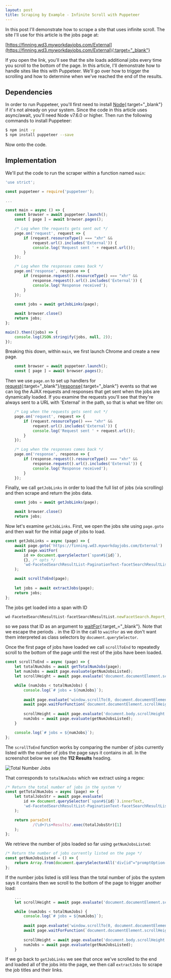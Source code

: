 ```yaml
---
layout: post
title: Scraping by Example - Infinite Scroll with Puppeteer
---
```


In this post I'll demonstrate how to scrape a site that uses infinite scroll. The site I'll use for this
article is the jobs page at:

[https://finning.wd3.myworkdayjobs.com/External](https://finning.wd3.myworkdayjobs.com/External){:target="_blank"}

If you open the link, you'll see that the site loads additional jobs every time you scroll to the bottom
of the page. In this article, I'll demonstrate how to handle sites like this with Puppeteer. We'll go over
how to trigger the scrolling and how to determine when we've reached the end of the results. 

## Dependencies

In order to run Puppeteer, you'll first need to install [Node](https://nodejs.org/en/){:target="_blank"} if it's not already on your system.
Since the code in this article uses async/await, you'll need Node v7.6.0 or higher. Then run the following commands to install Puppeteer:

```bash
$ npm init -y
$ npm install puppeteer --save
```
Now onto the code.

## Implementation

We'll put the code to run the scraper within a function named `main`:

```javascript
'use strict';

const puppeteer = require('puppeteer');

...

const main = async () => {
    const browser = await puppeteer.launch();    
    const [ page ] = await browser.pages();

    /* Log when the requests gets sent out */
    page.on('request', request => {
        if (request.resourceType() === "xhr" &&
            request.url().includes('External')) { 
            console.log('Request sent ' + request.url());
        }
    });

    /* Log when the responses comes back */
    page.on('response', response => {
        if (response.request().resourceType() === "xhr" &&
            response.request().url().includes('External')) {
            console.log('Response received');
        }
    });
    
    const jobs = await getJobLinks(page);

    await browser.close()
    return jobs;
};

main().then((jobs) => {
    console.log(JSON.stringify(jobs, null, 2));
});
```

Breaking this down, within `main`, we first launch Chrome and create a new page.

```javascript
    const browser = await puppeteer.launch();    
    const [ page ] = await browser.pages();
```

Then we use `page.on` to set up handlers for [request](https://github.com/GoogleChrome/puppeteer/blob/master/docs/api.md#class-request){:target="_blank"}/[response](https://github.com/GoogleChrome/puppeteer/blob/master/docs/api.md#class-response){:target="_blank"} events so that we can log the AJAX requests and
responses that get sent when the jobs are dynamically loaded. If you examine the requests you'll see that they're always sent to a
URL with 'External' in the path, so that is what we filter on:

```javascript
    /* Log when the requests gets sent out */
    page.on('request', request => {
        if (request.resourceType() === "xhr" &&
            request.url().includes('External')) { 
            console.log('Request sent ' + request.url());
        }
    });

    /* Log when the responses comes back */
    page.on('response', response => {
        if (response.request().resourceType() === "xhr" &&
            response.request().url().includes('External')) {
            console.log('Response received');
        }
    });
```

Finally, we call `getJobLinks` in order to load the full list of jobs (via scrolling) and then scrape
and return the jobs data.

```javascript
    const jobs = await getJobLinks(page);

    await browser.close()
    return jobs;
```

Now let's examine `getJobLinks`. First, we open the jobs site using `page.goto` and then wait for the initial page of jobs to load.

```javascript
const getJobLinks = async (page) => {
    await page.goto('https://finning.wd3.myworkdayjobs.com/External')
    await page.waitFor(
        id => document.querySelector(`span#${id}`),
        {}, /* opts */
        'wd-FacetedSearchResultList-PaginationText-facetSearchResultList\\.newFacetSearch\\.Report_Entry'
    );

    await scrollToEnd(page);
    
    let jobs = await extractJobs(page);
    return jobs;
};
```

The jobs get loaded into a span with ID 

```javascript
wd-FacetedSearchResultList-facetSearchResultList.newFacetSearch.Report_Entry
```

so we pass that ID as an argument to [waitFor](https://github.com/GoogleChrome/puppeteer/blob/master/docs/api.md#pagewaitforselectororfunctionortimeout-options-args){:target_="_blank"}. Note that we escape the periods `.` in the ID in the call to `waitFor` as we don't want them interpreted as class selectors by `document.querySelector`.

Once the first page of jobs have loaded we call `scrollToEnd` to repeatedly scroll to the bottom of the
page until the rest of the jobs have been loaded. 

```javascript
const scrollToEnd = async (page) => {
    let totalNumJobs = await getTotalNumJobs(page);
    let numJobs = await page.evaluate(getNumJobsListed);
    let scrollHeight = await page.evaluate('document.documentElement.scrollHeight');

    while (numJobs < totalNumJobs) {
        console.log(`# jobs = ${numJobs}`);
        
        await page.evaluate('window.scrollTo(0, document.documentElement.scrollHeight)');
        await page.waitForFunction(`document.documentElement.scrollHeight > ${scrollHeight}`);
        
        scrollHeight = await page.evaluate('document.body.scrollHeight');
        numJobs = await page.evaluate(getNumJobsListed);
    }

    console.log(`# jobs = ${numJobs}`); 
};
```

The `scrollToEnd` function works by comparing the number of jobs currently listed with the number of
jobs the page says it contains in all. In the screenshot below we see the **112 Results** heading. 

![Total Number Jobs](/assets/infinite-scroll-with-puppeteer/total-num-jobs.png)

That corresponds to `totalNumJobs` which we extract using a regex:

```javascript
/* Return the total number of jobs in the system */
const getTotalNumJobs = async (page) => {
    let totalJobsStr = await page.evaluate(
        id => document.querySelector(`span#${id}`).innerText,
        'wd-FacetedSearchResultList-PaginationText-facetSearchResultList\\.newFacetSearch\\.Report_Entry'
    );

    return parseInt(
            /(\d+)\s+Results/.exec(totalJobsStr)[1]
    );
};
```

We retrieve the number of jobs loaded so far using `getNumJobsListed`:

```javascript
/* Return the number of jobs currently listed on the page */
const getNumJobsListed = () => {
    return Array.from(document.querySelectorAll('div[id^="promptOption-gwt-uid-"]')).length;
};
```

If the number jobs listed is still less than the total number of jobs the system says it
contains then we scroll to the bottom of the page to trigger another load:

```javascript
    ...
    let scrollHeight = await page.evaluate('document.documentElement.scrollHeight');

    while (numJobs < totalNumJobs) {
        console.log(`# jobs = ${numJobs}`);
        
        await page.evaluate('window.scrollTo(0, document.documentElement.scrollHeight)');
        await page.waitForFunction(`document.documentElement.scrollHeight > ${scrollHeight}`);
        
        scrollHeight = await page.evaluate('document.body.scrollHeight');
        numJobs = await page.evaluate(getNumJobsListed);
    }
```

If we go back to `getJobLinks` we see that once we've scrolled to the end and loaded all of the jobs
into the page, we then call `extractJobs` to scrape the job titles and their links.
